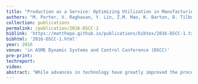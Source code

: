 ```yaml
---
title: "Production as a Service: Optimizing Utilization in Manufacturing Systems"
authors: "M. Porter, V. Raghavan, Y. Lin, Z.M. Mao, K. Barton, D. Tilbury"
collection: publications
permalink: /publication/2016-DSCC-1
biblink: 'https://matthepo.github.io/publications/bibtex/2016-DSCC-1.txt'
bibhtml: '2016-DSCC-1.html'
year: 2016
venue: 'in ASME Dynamic Systems and Control Conference (DSCC)'
pre-print:
techreport:
video:
abstract: "While advances in technology have greatly improved the process of mass production, producing small batches or one-offs in an efficient manner has remained challenging for the manufacturing industry. Additionally, in both large and small companies, there are often available manufacturing resources that sit idle between projects. In this paper we present a Production as a Service framework for providing manufacturing options to designers of new products based on available manufacturing resources. The designed framework aims to bridge the gap between the theoretical work that has been done on Service Oriented Architectures in manufacturing, and what is required for implementation. An industrial use case is provided as an example of the framework."
---
```

